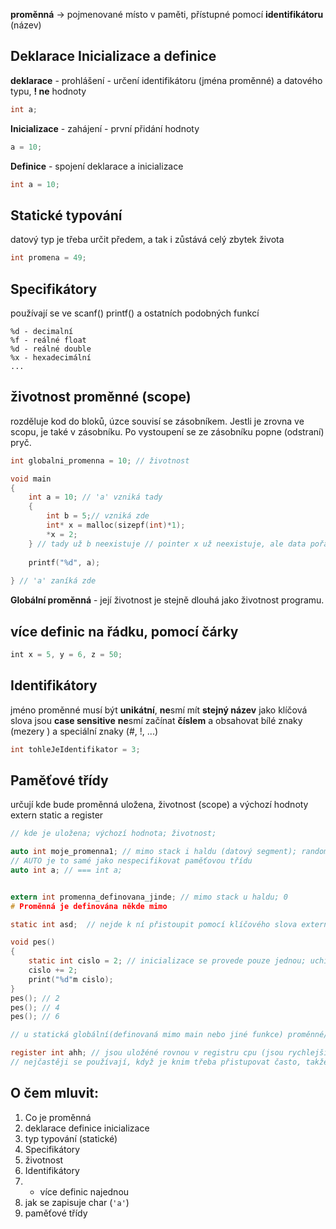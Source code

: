 
**proměnná** -> pojmenované místo v paměti, přístupné pomocí **identifikátoru** (název)
## Deklarace Inicializace a definice

**deklarace** - prohlášení - určení identifikátoru (jména proměnné) a datového typu,  **! ne** hodnoty
```c
int a;
```

**Inicializace** - zahájení - první přidání hodnoty
```c
a = 10;
```

**Definice** - spojení deklarace a inicializace
```c
int a = 10;
```

## Statické typování
datový typ je třeba určit předem, a tak i zůstává celý zbytek života
```C
int promena = 49;
```


## Specifikátory
používají se ve scanf() printf() a ostatních podobných funkcí

```
%d - decimalní
%f - reálné float 
%d - reálné double
%x - hexadecimální
...
```
## životnost proměnné (scope)
rozděluje kod do bloků, úzce souvisí se zásobníkem. Jestli je zrovna ve scopu, je také v zásobníku. Po vystoupení se ze zásobníku popne (odstraní) pryč. 
```c
int globalni_promenna = 10; // životnost 

void main
{
	int a = 10; // 'a' vzniká tady
	{
		int b = 5;// vzniká zde 
		int* x = malloc(sizepf(int)*1);
		*x = 2;
	} // tady už b neexistuje // pointer x už neexistuje, ale data pořád zůstavají v haldě protože nebyly "vyčistěny" free()
	
	printf("%d", a);
	
} // 'a' zaníká zde
```
**Globální proměnná** - její životnost je stejně dlouhá jako životnost programu.

## více definic na řádku, pomocí čárky
```c
int x = 5, y = 6, z = 50;
```

## Identifikátory
jméno proměnné
musí být **unikátní**, **ne**smí mít **stejný název** jako klíčová slova
jsou **case sensitive**
**ne**smí začínat **číslem**
a obsahovat bílé znaky (mezery ) a speciální znaky (#, !, ...) 

```c
int tohleJeIdentifikator = 3;
```


## Paměťové třídy
určují kde bude proměnná uložena, životnost (scope) a výchozí hodnoty
extern static a register

```c
// kde je uložena; výchozí hodnota; životnost;

auto int moje_promenna1; // mimo stack i haldu (datový segment); random;
// AUTO je to samé jako nespecifikovat paměťovou třídu
auto int a; // === int a;


extern int promenna_definovana_jinde; // mimo stack u haldu; 0
# Proměnná je definována někde mimo

static int asd;  // nejde k ní přistoupit pomocí klíčového slova extern z jiného souboru

void pes()
{
	static int cislo = 2; // inicializace se provede pouze jednou; uchivává si hodnotu
	cislo += 2;
	print("%d"m cislo);
}
pes(); // 2
pes(); // 4
pes(); // 6

// u statická globální(definovaná mimo main nebo jiné funkce) proměnné/funkce má static efekt že na ni nelze odkázat přes extern v jiném programu 

register int ahh; // jsou uložéné rovnou v registru cpu (jsou rychlejší) nelze na něodkazovat &
// nejčastěji se používají, když je knim třeba přistupovat často, takže třeba iterace(cykly)


```

## O čem mluvit:
1. Co je proměnná
2. deklarace definice inicializace
3. typ typování (statické)
4. Specifikátory
5. životnost
6. Identifikátory
7. * více definic najednou
8.  jak se zapisuje char (`'a'`)
9. paměťové třídy
